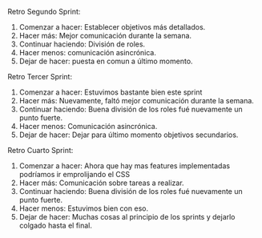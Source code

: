 Retro Segundo Sprint: 

  1. Comenzar a hacer: Establecer objetivos más detallados.
  2. Hacer más: Mejor comunicación durante la semana. 
  3. Continuar haciendo: División de roles. 
  4. Hacer menos: comunicación asincrónica. 
  5. Dejar de hacer: puesta en comun a último momento. 

Retro Tercer Sprint: 

  1. Comenzar a hacer: Estuvimos bastante bien este sprint
  2. Hacer más: Nuevamente, faltó mejor comunicación durante la semana. 
  3. Continuar haciendo: Buena división de los roles fué nuevamente un punto fuerte. 
  4. Hacer menos: Comunicación asincrónica. 
  5. Dejar de hacer: Dejar para último momento objetivos secundarios. 

Retro Cuarto Sprint: 

  1. Comenzar a hacer: Ahora que hay mas features implementadas podríamos ir emprolijando el CSS
  2. Hacer más: Comunicación sobre tareas a realizar. 
  3. Continuar haciendo: Buena división de los roles fué nuevamente un punto fuerte. 
  4. Hacer menos: Estuvimos bien con eso. 
  5. Dejar de hacer: Muchas cosas al principio de los sprints y dejarlo colgado hasta el final.
